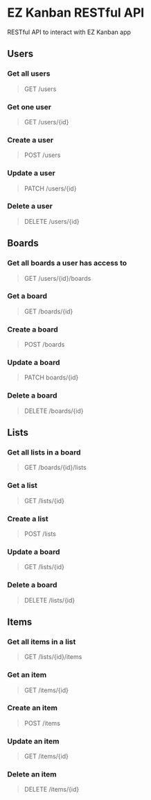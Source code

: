 # EZ Kanban RESTful API
RESTful API to interact with EZ Kanban app

## Users

### Get all users
> GET /users

### Get one user
> GET /users/{id}

### Create a user
> POST /users

### Update a user
> PATCH /users/{id}

### Delete a user
> DELETE /users/{id}

## Boards

### Get all boards a user has access to
> GET /users/{id}/boards

### Get a board
> GET /boards/{id}

### Create a board
> POST /boards

### Update a board
> PATCH boards/{id}

### Delete a board
> DELETE /boards/{id}

## Lists

### Get all lists in a board
> GET /boards/{id}/lists

### Get a list
> GET /lists/{id}

### Create a list
> POST /lists

### Update a board
> GET /lists/{id}

### Delete a board
> DELETE /lists/{id}

## Items
### Get all items in a list
> GET /lists/{id}/items

### Get an item
> GET /items/{id}

### Create an item
> POST /items

### Update an item
> GET /items/{id}

### Delete an item
> DELETE /items/{id}